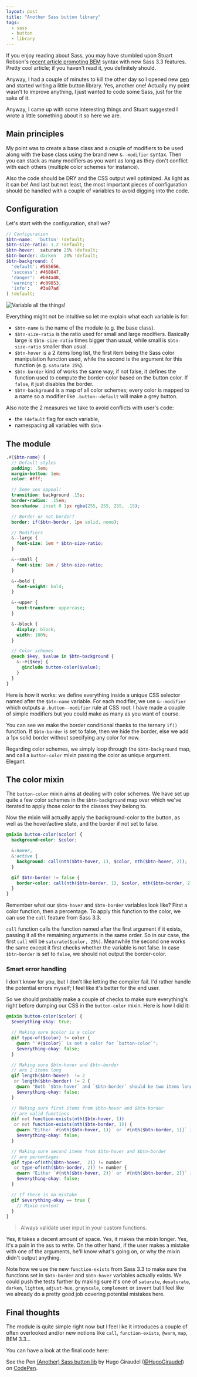 ```yaml
---
layout: post
title: "Another Sass button library"
tags:
  - sass
  - button
  - library
---
```


If you enjoy reading about Sass, you may have stumbled upon Stuart Robson's [recent article promoting BEM](http://www.alwaystwisted.com/post.php?s=2014-02-27-even-easier-bem-ing-with-sass-33) syntax with new Sass 3.3 features. Pretty cool article; if you haven't read it, you definitely should.

Anyway, I had a couple of minutes to kill the other day so I opened new [pen](http://codepen.io) and started writing a little button library. Yes, another one! Actually my point wasn't to improve anything, I just wanted to code some Sass, just for the sake of it.

Anyway, I came up with some interesting things and Stuart suggested I wrote a little something about it so here we are.

## Main principles 

My point was to create a base class and a couple of modifiers to be used along with the base class using the brand new `&--modifier` syntax. Then you can stack as many modifiers as you want as long as they don't conflict with each others (multiple color schemes for instance).

Also the code should be DRY and the CSS output well optimized. As light as it can be! And last but not least, the most important pieces of configuration should be handled with a couple of variables to avoid digging into the code.

## Configuration 

Let's start with the configuration, shall we?

```scss
// Configuration
$btn-name:  'button' !default;
$btn-size-ratio: 1.2 !default;
$btn-hover:  saturate 25% !default;
$btn-border: darken   20% !default;
$btn-background: (
  'default': #565656,
  'success': #468847,
  'danger':  #b94a48,
  'warning': #c09853,
  'info':    #3a87ad
) !default;
```

<img class="pull-image--right" alt='Variable all the things!' src='http://i.imgur.com/shEzy8H.jpg'/>

Everything might not be intuitive so let me explain what each variable is for:

* `$btn-name` is the name of the module (e.g. the base class).
* `$btn-size-ratio` is the ratio used for small and large modifiers. Basically large is `$btn-size-ratio` times bigger than usual, while small is `$btn-size-ratio` smaller than usual.
* `$btn-hover` is a 2 items long list, the first item being the Sass color manipulation function used, while the second is the argument for this function (e.g. `saturate 25%`).
* `$btn-border` kind of works the same way; if not false, it defines the function used to compute the border-color based on the button color. If `false`, it just disables the border.
* `$btn-background` is a map of all color schemes; every color is mapped to a name so a modifier like `.button--default` will make a grey button.

Also note the 2 measures we take to avoid conflicts with user's code:

* the `!default` flag for each variable,
* namespacing all variables with `$btn-`


## The module 

```scss
.#{$btn-name} {
  // Default styles
  padding: .5em;
  margin-bottom: 1em;
  color: #fff;

  // Some sex appeal!
  transition: background .15s;
  border-radius: .15em;
  box-shadow: inset 0 1px rgba(255, 255, 255, .15);

  // Border or not border?
  border: if($btn-border, 1px solid, none);

  // Modifiers
  &--large {
    font-size: 1em * $btn-size-ratio;
  }

  &--small {
    font-size: 1em / $btn-size-ratio;
  }

  &--bold {
    font-weight: bold;
  }

  &--upper {
    text-transform: uppercase;
  }

  &--block {
    display: block;
    width: 100%;
  }

  // Color schemes
  @each $key, $value in $btn-background {
    &--#{$key} {
      @include button-color($value);
    }
  }
}
```

Here is how it works: we define everything inside a unique CSS selector named after the `$btn-name` variable. For each modifier, we use `&--modifier` which outputs a `.button--modifier` rule at CSS root. I have made a couple of simple modifiers but you could make as many as you want of course.

You can see we make the border conditional thanks to the ternary `if()` function. If `$btn-border` is set to false, then we hide the border, else we add a 1px solid border without specifying any color for now.

Regarding color schemes, we simply loop through the `$btn-background` map, and call a `button-color` mixin passing the color as unique argument. Elegant.

## The color mixin 

The `button-color` mixin aims at dealing with color schemes. We have set up quite a few color schemes in the `$btn-background` map over which we've iterated to apply those color to the classes they belong to.

Now the mixin will actually apply the background-color to the button, as well as the hover/active state, and the border if not set to false.

```scss
@mixin button-color($color) {
  background-color: $color;

  &:hover,
  &:active {
    background: call(nth($btn-hover, 1), $color, nth($btn-hover, 2));
  }

  @if $btn-border != false {
    border-color: call(nth($btn-border, 1), $color, nth($btn-border, 2));
  }
}
```

Remember what our `$btn-hover` and `$btn-border` variables look like? First a color function, then a percentage. To apply this function to the color, we can use the `call` feature from Sass 3.3.

`call` function calls the function named after the first argument if it exists, passing it all the remaining arguments in the same order. So in our case, the first `call` will be `saturate($color, 25%)`. Meanwhile the second one works the same except it first checks whether the variable is not false. In case `$btn-border` is set to `false`, we should not output the border-color.

### Smart error handling

I don't know for you, but I don't like letting the compiler fail. I'd rather handle the potential errors myself; I feel like it's better for the end user.

So we should probably make a couple of checks to make sure everything's right before dumping our CSS in the `button-color` mixin. Here is how I did it:

```scss
@mixin button-color($color) {
  $everything-okay: true;

  // Making sure $color is a color
  @if type-of($color) != color {
    @warn "`#{$color}` is not a color for `button-color`";
    $everything-okay: false;
  }

  // Making sure $btn-hover and $btn-border
  // are 2 items long
  @if length($btn-hover)  != 2
   or length($btn-border) != 2 {
    @warn "Both `$btn-hover` and `$btn-border` should be two items long for `button-color`.";
    $everything-okay: false;
  }

  // Making sure first items from $btn-hover and $btn-border
  // are valid functions
  @if not function-exists(nth($btn-hover, 1))
   or not function-exists(nth($btn-border, 1)) {
    @warn "Either `#{nth($btn-hover, 1)}` or `#{nth($btn-border, 1)}` is not a valid function for `button-color`.";
    $everything-okay: false;
  }

  // Making sure second items from $btn-hover and $btn-border
  // are percentages
  @if type-of(nth($btn-hover,  2)) != number
   or type-of(nth($btn-border, 2)) != number {
    @warn "Either `#{nth($btn-hover, 2)}` or `#{nth($btn-border, 2)}` is not a valid percentage for `button-color`.";
    $everything-okay: false;
  }

  // If there is no mistake
  @if $everything-okay == true {
    // Mixin content
  }
}
```

> Always validate user input in your custom functions.

Yes, it takes a decent amount of space. Yes, it makes the mixin longer. Yes, it's a pain in the ass to write. On the other hand, if the user makes a mistake with one of the arguments, he'll know what's going on, or why the mixin didn't output anything.

Note how we use the new `function-exists` from Sass 3.3 to make sure the functions set in `$btn-border` and `$btn-hover` variables actually exists. We could push the tests further by making sure it's one of `saturate`, `desaturate`, `darken`, `lighten`, `adjust-hue`, `grayscale`, `complement` or `invert` but I feel like we already do a pretty good job covering potential mistakes here.

## Final thoughts 

The module is quite simple right now but I feel like it introduces a couple of often overlooked and/or new notions like `call`, `function-exists`, `@warn`, `map`, BEM 3.3... 

You can have a look at the final code here:

<p data-height="306" data-theme-id="0" data-slug-hash="Dezad" data-default-tab="result" class='codepen'>See the Pen <a href='http://codepen.io/HugoGiraudel/pen/Dezad'>(Another) Sass button lib</a> by Hugo Giraudel (<a href='http://codepen.io/HugoGiraudel'>@HugoGiraudel</a>) on <a href='http://codepen.io'>CodePen</a>.</p>
